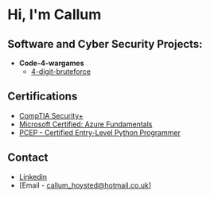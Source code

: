 <h1>Hi, I'm Callum</h1>

<h2>Software and Cyber Security Projects:</h2>

- <b>Code-4-wargames</b>
  - [4-digit-bruteforce](https://github.com/callum-2000/4-digit-bruteforce)


<h2>Certifications</h2>

- [CompTIA Security+](https://www.comptia.org/certifications/security)
- [Microsoft Certified: Azure Fundamentals](https://learn.microsoft.com/en-us/credentials/certifications/azure-fundamentals/)
- [PCEP - Certified Entry-Level Python Programmer](https://pythoninstitute.org/pcep)

<h2>Contact</h2>

- [Linkedin](www.linkedin.com/in/callum-hoysted-30900b28b)
- [Email - callum_hoysted@hotmail.co.uk]

<!--
**callum-2000/callum-2000** is a ✨ _special_ ✨ repository because its `README.md` (this file) appears on your GitHub profile.

Here are some ideas to get you started:

- 🔭 I’m currently working on ...
- 🌱 I’m currently learning ...
- 👯 I’m looking to collaborate on ...
- 🤔 I’m looking for help with ...
- 💬 Ask me about ...
- 📫 How to reach me: ...
- 😄 Pronouns: ...
- ⚡ Fun fact: ...
-->

